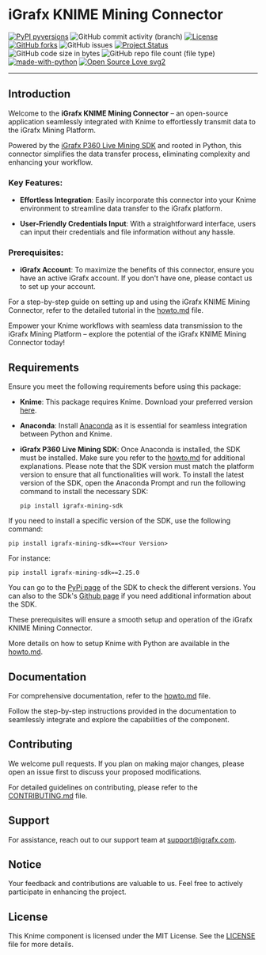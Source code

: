 # iGrafx KNIME Mining Connector

[![PyPI pyversions](https://img.shields.io/pypi/pyversions/ansicolortags.svg)](https://pypi.python.org/pypi/ansicolortags/)
![GitHub commit activity (branch)](https://img.shields.io/github/commit-activity/m/igrafx/KNIME-Mining-connector?color=orange)
[![License](https://img.shields.io/badge/license-MIT-green.svg)](https://github.com/igrafx/KNIME-Mining-connector/blob/main/LICENSE)
[![GitHub forks](https://badgen.net/github/forks/igrafx/mining-python-sdk)](https://github.com/igrafx/KNIME-Mining-connector/forks)
![GitHub issues](https://img.shields.io/github/issues/igrafx/KNIME-Mining-connector?color=)
[![Project Status](http://www.repostatus.org/badges/latest/active.svg)](http://www.repostatus.org/#active)
![GitHub code size in bytes](https://img.shields.io/github/languages/code-size/igrafx/KNIME-Mining-connector?color=purple)
![GitHub repo file count (file type)](https://img.shields.io/github/directory-file-count/igrafx/KNIME-Mining-connector?color=pink)
[![made-with-python](https://img.shields.io/badge/Made%20with-Python-1f425f.svg)](https://www.python.org/)
[![Open Source Love svg2](https://badges.frapsoft.com/os/v2/open-source.svg?v=103)](https://github.com/ellerbrock/open-source-badges/)

***
## Introduction

Welcome to the **iGrafx KNIME Mining Connector** – an open-source application seamlessly integrated with Knime to effortlessly transmit data to the iGrafx Mining Platform.

Powered by the [iGrafx P360 Live Mining SDK](https://github.com/igrafx/mining-python-sdk) and rooted in Python, this connector simplifies the data transfer process, eliminating complexity and enhancing your workflow.

### Key Features:

- **Effortless Integration**: Easily incorporate this connector into your Knime environment to streamline data transfer to the iGrafx platform.

- **User-Friendly Credentials Input**: With a straightforward interface, users can input their credentials and file information without any hassle.

### Prerequisites:

- **iGrafx Account**: To maximize the benefits of this connector, ensure you have an active iGrafx account. If you don't have one, please contact us to set up your account.

For a step-by-step guide on setting up and using the iGrafx KNIME Mining Connector, refer to the detailed tutorial in the [howto.md](link-to-howto.md) file.

Empower your Knime workflows with seamless data transmission to the iGrafx Mining Platform – explore the potential of the iGrafx KNIME Mining Connector today!


## Requirements

Ensure you meet the following requirements before using this package:

- **Knime**: This package requires Knime. Download your preferred version [here](https://www.knime.com/downloads).

- **Anaconda**: Install [Anaconda](https://www.anaconda.com/download) as it is essential for seamless integration between Python and Knime.

- **iGrafx P360 Live Mining SDK**: Once Anaconda is installed, the SDK must be installed. Make sure you refer to the [howto.md](link-to-howto.md) for additional explanations. Please note that the SDK version must match the platform version to ensure that all functionalities will work. To install the latest version of the SDK, open the Anaconda Prompt and run the following command to install the necessary SDK:

  ```shell
  pip install igrafx-mining-sdk
  ```
If you need to install a specific version of the SDK, use the following command:
  ```shell
  pip install igrafx-mining-sdk==<Your Version>
  ```
For instance:
  ```shell
  pip install igrafx-mining-sdk==2.25.0
  ```
You can go to the [PyPi page](https://pypi.org/project/igrafx-mining-sdk/2.25.0/) of the SDK to check the different versions. You can also to the SDk's [Github page](https://github.com/igrafx/mining-python-sdk) if you need additional information about the SDK.


These prerequisites will ensure a smooth setup and operation of the iGrafx KNIME Mining Connector.

More details on how to setup Knime with Python are available in the [howto.md]().
## Documentation

For comprehensive documentation, refer to the [howto.md](link-to-howto.md) file.

Follow the step-by-step instructions provided in the documentation to seamlessly integrate and explore the capabilities of the component.


## Contributing

We welcome pull requests. If you plan on making major changes, please open an issue first to discuss your proposed modifications. 

For detailed guidelines on contributing, please refer to the [CONTRIBUTING.md](link-to-CONTRIBUTING.md) file.

## Support

For assistance, reach out to our support team at [support@igrafx.com](mailto:support@igrafx.com).

## Notice

Your feedback and contributions are valuable to us. Feel free to actively participate in enhancing the project.

## License

This Knime component is licensed under the MIT License. See the [LICENSE](link-to-LICENSE) file for more details.

